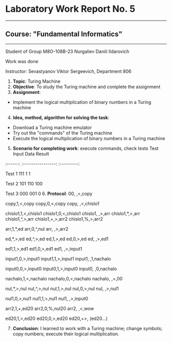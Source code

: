 # Laboratory Work Report No. 5
---

## Course: "Fundamental Informatics"
---

Student of Group M8O-108B-23 Nurgaliev Daniil Ildarovich

Work was done

Instructor: Sevastyanov Viktor Sergeevich, Department 806

1. **Topic**: Turing Machine
2. **Objective**: To study the Turing machine and complete the assignment
3. **Assignment**:
- Implement the logical multiplication of binary numbers in a Turing machine
4. **Idea, method, algorithm for solving the task**:
- Download a Turing machine emulator
- Try out the "commands" of the Turing machine
- Execute the logical multiplication of binary numbers in a Turing machine
5. **Scenario for completing work**: execute commands, check tests
Test
Input Data
Result

:------:
:----------------:
:---------:

Test 1
111 1
1

Test 2
101 110
100

Test 3
000 001
0
6. **Protocol**:
00, ,<,copy

copy,1,<,copy
copy,0,<,copy
copy, ,<,chislo1

chislo1,1,<,chislo1
chislo1,0,<,chislo1
chislo1, ,>,arr
chislo1,*,>,arr
chislo1,^,>,arr
chislo1,+,>,arr2
chislo1,%,>,arr2

arr,1,*,ed
arr,0,^,nul
arr, ,>,arr2

ed,*,>,ed
ed,^,>,ed
ed,1,>,ed
ed,0,>,ed
ed, ,>,ed1

ed1,1,>,ed1
ed1,0,>,ed1
ed1, ,>,input1

input1,0,>,input1
input1,1,>,input1
input1, ,1,nachalo

input0,0,>,input0
input0,1,>,input0
input0, ,0,nachalo

nachalo,1,<,nachalo
nachalo,0,<,nachalo
nachalo, ,=,00

nul,*,>,nul
nul,^,>,nul
nul,1,>,nul
nul,0,>,nul
nul, ,>,nul1

nul1,0,>,nul1
nul1,1,>,nul1
nul1, ,>,input0

arr2,1,+,ed20
arr2,0,%,nul20
arr2, ,<,wow

ed20,1,>,ed20
ed20,0,>,ed20
ed20,+>,
(ed20…)

7. **Conclusion**: I learned to work with a Turing machine; change symbols; copy numbers; execute their logical multiplication.